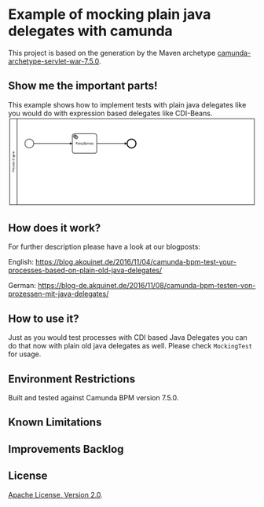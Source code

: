 # Example of mocking plain java delegates with camunda

This project is based on the generation by the Maven archetype
[camunda-archetype-servlet-war-7.5.0](http://docs.camunda.org/latest/guides/user-guide/#process-applications-maven-project-templates-archetypes).

## Show me the important parts!
This example shows how to implement tests with plain java delegates like you would do with expression based delegates like CDI-Beans.
![BPMN Process](src/main/resources/process.png)

## How does it work?

For further description please have a look at our blogposts:

English: https://blog.akquinet.de/2016/11/04/camunda-bpm-test-your-processes-based-on-plain-old-java-delegates/

German: https://blog-de.akquinet.de/2016/11/08/camunda-bpm-testen-von-prozessen-mit-java-delegates/

                                 
## How to use it?
Just as you would test processes with CDI based Java Delegates you can do that now with plain old java delegates as well.
Please check `MockingTest` for usage.

## Environment Restrictions
Built and tested against Camunda BPM version 7.5.0.

## Known Limitations

## Improvements Backlog

## License
[Apache License, Version 2.0](http://www.apache.org/licenses/LICENSE-2.0).

<!-- HTML snippet for index page
  <tr>
    <td><img src="snippets/mocking-java-delegates/src/main/resources/process.png" width="100"></td>
    <td><a href="snippets/mocking-java-delegates">Camunda BPM Process Application</a></td>
    <td>A Process Application for [Camunda BPM](http://docs.camunda.org).</td>
  </tr>
-->
